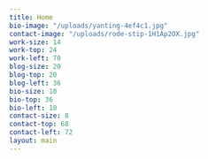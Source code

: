 ```yaml
---
title: Home
bio-image: "/uploads/yanting-4ef4c1.jpg"
contact-image: "/uploads/rode-stip-1H1Ap2OX.jpg"
work-size: 14
work-top: 24
work-left: 70
blog-size: 20
blog-top: 20
blog-left: 36
bio-size: 10
bio-top: 36
bio-left: 10
contact-size: 8
contact-top: 68
contact-left: 72
layout: main
---
```


